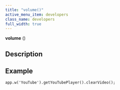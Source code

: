 ```yaml
---
title: "volume()"
active_menu_item: developers
class_name: developers
full_width: true
---
```



**volume** ()

## Description

## **Example**

     
    app.w('YouTube').getYouTubePlayer().clearVideo();
     
   


